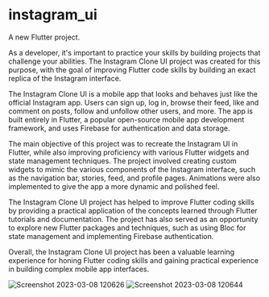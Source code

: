 # instagram_ui

A new Flutter project.

As a developer, it's important to practice your skills by building projects that challenge your abilities. The Instagram Clone UI project was created for this purpose, with the goal of improving Flutter code skills by building an exact replica of the Instagram interface.

The Instagram Clone UI is a mobile app that looks and behaves just like the official Instagram app. Users can sign up, log in, browse their feed, like and comment on posts, follow and unfollow other users, and more. The app is built entirely in Flutter, a popular open-source mobile app development framework, and uses Firebase for authentication and data storage.

The main objective of this project was to recreate the Instagram UI in Flutter, while also improving proficiency with various Flutter widgets and state management techniques. The project involved creating custom widgets to mimic the various components of the Instagram interface, such as the navigation bar, stories, feed, and profile pages. Animations were also implemented to give the app a more dynamic and polished feel.

The Instagram Clone UI project has helped to improve Flutter coding skills by providing a practical application of the concepts learned through Flutter tutorials and documentation. The project has also served as an opportunity to explore new Flutter packages and techniques, such as using Bloc for state management and implementing Firebase authentication.

Overall, the Instagram Clone UI project has been a valuable learning experience for honing Flutter coding skills and gaining practical experience in building complex mobile app interfaces.




![Screenshot 2023-03-08 120626](https://user-images.githubusercontent.com/109867094/223638197-cb00a3d2-4d02-4d5a-8473-e3b0ebb8c010.png)
![Screenshot 2023-03-08 120644](https://user-images.githubusercontent.com/109867094/223638201-6b76d345-e3f1-4c12-a5a8-1a8efa469136.png)
